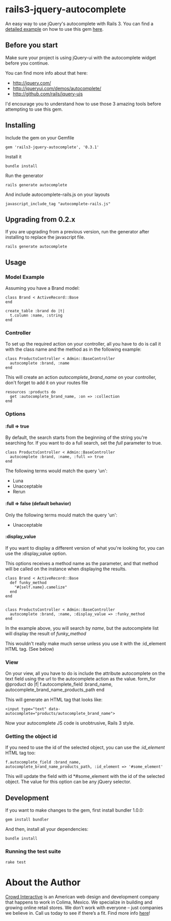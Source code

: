 # rails3-jquery-autocomplete

An easy way to use jQuery's autocomplete with Rails 3. You can find a [detailed example](http://github.com/crowdint/rails3-jquery-autocomplete-app) 
on how to use this gem [here](http://github.com/crowdint/rails3-jquery-autocomplete-app).

## Before you start

Make sure your project is using jQuery-ui with the autocomplete widget
before you continue.

You can find more info about that here:

* http://jquery.com/
* http://jqueryui.com/demos/autocomplete/
* http://github.com/rails/jquery-ujs

I'd encourage you to understand how to use those 3 amazing tools before attempting to use this gem.

## Installing

Include the gem on your Gemfile

    gem 'rails3-jquery-autocomplete', '0.3.1'

Install it

    bundle install

Run the generator

    rails generate autocomplete
    
And include autocomplete-rails.js on your layouts

    javascript_include_tag "autocomplete-rails.js"

## Upgrading from 0.2.x

If you are upgrading from a previous version, run the generator after installing to replace the javascript file.

    rails generate autocomplete

## Usage

### Model Example

Assuming you have a Brand model:

    class Brand < ActiveRecord::Base
    end

    create_table :brand do |t|
      t.column :name, :string
    end

### Controller

To set up the required action on your controller, all you have to do is call it with the class name and the method
as in the following example:

    class ProductsController < Admin::BaseController
      autocomplete :brand, :name
    end

This will create an action _autocomplete_brand_name_ on your controller, don't forget to add it on your routes file

    resources :products do
      get :autocomplete_brand_name, :on => :collection
    end

### Options

#### :full => true

By default, the search starts from the beginning of the string you're searching for. If you want to do a full search, set the _full_ parameter to true.

    class ProductsController < Admin::BaseController
      autocomplete :brand, :name, :full => true
    end

The following terms would match the query 'un':

* Luna
* Unacceptable
* Rerun

#### :full => false (default behavior)

Only the following terms mould match the query 'un':

* Unacceptable

#### :display_value

If you want to display a different version of what you're looking for, you can use the :display_value option.

This options receives a method name as the parameter, and that method will be called on the instance when displaying the results.

    class Brand < ActiveRecord::Base
      def funky_method
        "#{self.name}.camelize"
      end
    end


    class ProductsController < Admin::BaseController
      autocomplete :brand, :name, :display_value => :funky_method
    end

In the example above, you will search by _name_, but the autocomplete list will display the result of _funky_method_

This wouldn't really make much sense unless you use it with the :id_element HTML tag. (See below)

### View

On your view, all you have to do is include the attribute autocomplete on the text field
using the url to the autocomplete action as the value.
    form_for @product do |f|
      f.autocomplete_field :brand_name, autocomplete_brand_name_products_path
    end

This will generate an HTML tag that looks like:

    <input type="text" data-autocomplete="products/autocomplete_brand_name">

Now your autocomplete JS code is unobtrusive, Rails 3 style.

### Getting the object id

If you need to use the id of the selected object, you can use the *:id_element* HTML tag too:

    f.autocomplete_field :brand_name, autocomplete_brand_name_products_path, :id_element => '#some_element'

This will update the field with id *#some_element with the id of the selected object. The value for this option can be any jQuery selector.

## Development

If you want to make changes to the gem, first install bundler 1.0.0:

    gem install bundler

And then, install all your dependencies:

    bundle install

### Running the test suite

    rake test

# About the Author

[Crowd Interactive](http://www.crowdint.com) is an American web design and development company that happens to work in Colima, Mexico. 
We specialize in building and growing online retail stores. We don’t work with everyone – just companies we believe in. Call us today to see if there’s a fit.
Find more info [here](http://www.crowdint.com)!